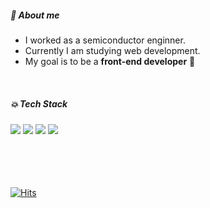 ##### :raised_hands: About me

- I worked as a semiconductor enginner.
- Currently I am studying web development.
- My goal is to be a **front-end developer** :tangerine:
<br/>

##### :boom: Tech Stack

<div display="flex" flex-direction="column";>
  <img src="https://img.shields.io/badge/HTML5-E34F26?style=flat&logo=HTML5&logoColor=white">
  <img src="https://img.shields.io/badge/CSS3-1572B6?style=flat&logo=CSS3&logoColor=white">
  <img src="https://img.shields.io/badge/JavaScript-F7DF1E?style=flat&logo=JavaScript&logoColor=white">
  <img src="https://img.shields.io/badge/React-61DAFB?style=flat&logo=React&logoColor=white">
</div>

<br/>
<br/>
<br/>
<br/>

[![Hits](https://hits.seeyoufarm.com/api/count/incr/badge.svg?url=https%3A%2F%2Fgithub.com%2Fsu-no&count_bg=%23D1A7D8&title_bg=%23555555&icon=&icon_color=%23E7E7E7&title=hits&edge_flat=false)](https://hits.seeyoufarm.com)
